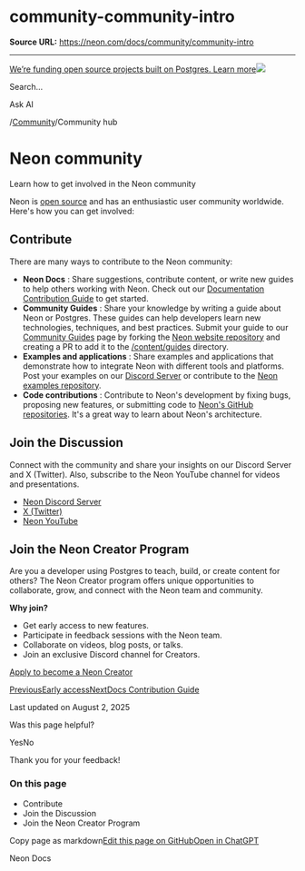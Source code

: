 # community-community-intro

**Source URL:** https://neon.com/docs/community/community-intro

---

[We’re funding open source projects built on Postgres. Learn more![](/_next/static/svgs/9ee958f8b2be7694e4ce9140c14df68e.svg)](https://neon.com/programs/open-source)

Search...

Ask AI

[](/docs)/[Community](/docs/community/community-intro)/Community hub

# Neon community

Learn how to get involved in the Neon community

Neon is [open source](/docs/get-started/why-neon#neon-is-open-source) and has an enthusiastic user community worldwide. Here's how you can get involved:

## Contribute

There are many ways to contribute to the Neon community:

  * **Neon Docs** : Share suggestions, contribute content, or write new guides to help others working with Neon. Check out our [Documentation Contribution Guide](/docs/community/contribution-guide) to get started.
  * **Community Guides** : Share your knowledge by writing a guide about Neon or Postgres. These guides can help developers learn new technologies, techniques, and best practices. Submit your guide to our [Community Guides](/guides) page by forking the [Neon website repository](https://github.com/neondatabase/website) and creating a PR to add it to the [/content/guides](https://github.com/neondatabase/website/tree/main/content/guides) directory.
  * **Examples and applications** : Share examples and applications that demonstrate how to integrate Neon with different tools and platforms. Post your examples on our [Discord Server](https://discord.gg/92vNTzKDGp) or contribute to the [Neon examples repository](https://github.com/neondatabase/examples).
  * **Code contributions** : Contribute to Neon's development by fixing bugs, proposing new features, or submitting code to [Neon's GitHub repositories](https://github.com/neondatabase). It's a great way to learn about Neon's architecture.



## Join the Discussion

Connect with the community and share your insights on our Discord Server and X (Twitter). Also, subscribe to the Neon YouTube channel for videos and presentations.

  * [Neon Discord Server](https://discord.gg/92vNTzKDGp)
  * [X (Twitter)](https://twitter.com/neondatabase)
  * [Neon YouTube](https://www.youtube.com/@neondatabase)



## Join the Neon Creator Program

Are you a developer using Postgres to teach, build, or create content for others? The Neon Creator program offers unique opportunities to collaborate, grow, and connect with the Neon team and community.

**Why join?**

  * Get early access to new features.
  * Participate in feedback sessions with the Neon team.
  * Collaborate on videos, blog posts, or talks.
  * Join an exclusive Discord channel for Creators.



[Apply to become a Neon Creator](/creators)

[PreviousEarly access](/docs/introduction/early-access)[NextDocs Contribution Guide](/docs/community/contribution-guide)

Last updated on August 2, 2025

Was this page helpful?

YesNo

Thank you for your feedback!

### On this page

  * Contribute
  * Join the Discussion
  * Join the Neon Creator Program



Copy page as markdown[Edit this page on GitHub](https://github.com/neondatabase/website/tree/main/content/docs/community/community-intro.md)[Open in ChatGPT](https://chatgpt.com/?hints=search&q=Read+https://raw.githubusercontent.com/neondatabase/website/refs/heads/main/content/docs/community/community-intro.md)

Neon Docs